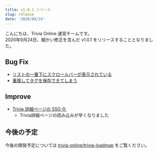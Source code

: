 ```yaml
---
title: v1.0.1 リリース
slug: release
date: '2020/09/24'
---
```

こんにちは、Trivia Online 運営チームです。  
2020年9月24日、細かい修正を含んだ v1.0.1 をリリースすることとなりました。  

## Bug Fix

- [リストの一番下にスクロールバーが表示されている](https://github.com/trivia-online/trivia-roadmap/issues/10)
- [重複してタグを保存できてしまう](https://github.com/trivia-online/trivia-roadmap/issues/1)

## Improve

- [Trivia 詳細ページの SSG 化](https://github.com/trivia-online/trivia-roadmap/issues/12)
  - Trivia詳細ページの読み込みが早くなりました

## 今後の予定

  今後の開発予定については [trivia-online/trivia-loadmap](https://github.com/trivia-online/trivia-roadmap/projects/1) をご覧ください。
